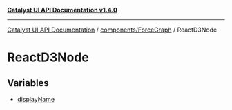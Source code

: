 [**Catalyst UI API Documentation v1.4.0**](../../../../README.md)

---

[Catalyst UI API Documentation](../../../../README.md) / [components/ForceGraph](../../README.md) / ReactD3Node

# ReactD3Node

## Variables

- [displayName](variables/displayName.md)
